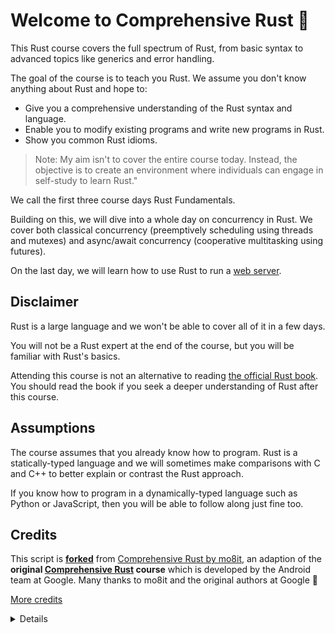 # Welcome to Comprehensive Rust 🦀

This Rust course covers the full spectrum of Rust, from basic syntax to advanced topics like generics and error handling.

The goal of the course is to teach you Rust. We assume you don't know anything about Rust and hope to:

- Give you a comprehensive understanding of the Rust syntax and language.
- Enable you to modify existing programs and write new programs in Rust.
- Show you common Rust idioms.

> Note: My aim isn't to cover the entire course today. Instead, the objective is to create an environment where individuals can engage in self-study to learn Rust."

We call the first three course days Rust Fundamentals.

Building on this, we will dive into a whole day on concurrency in Rust.
We cover both classical concurrency (preemptively scheduling using threads and
mutexes) and async/await concurrency (cooperative multitasking using
futures).

On the last day, we will learn how to use Rust to run a [web server](https://mo8it.com/blog/getting-started-with-rust-backends/).

## Disclaimer

Rust is a large language and we won't be able to cover all of it in a few days.

You will not be a Rust expert at the end of the course, but you will be familiar with Rust's basics.

Attending this course is not an alternative to reading [the official Rust book](https://doc.rust-lang.org/stable/book/).
You should read the book if you seek a deeper understanding of Rust after this course.

## Assumptions

The course assumes that you already know how to program. Rust is a statically-typed
language and we will sometimes make comparisons with C and C++ to better
explain or contrast the Rust approach.

If you know how to program in a dynamically-typed language such as Python or
JavaScript, then you will be able to follow along just fine too.

## Credits

This script is **[forked](https://github.com/mh182/comprehensive-rust.git)** from [Comprehensive Rust by mo8it](https://codeberg.org/mo8it/comprehensive-rust), an adaption of the **original [Comprehensive Rust](https://google.github.io/comprehensive-rust/) course** which is developed by the Android team at Google.
Many thanks to mo8it and the original authors at Google 🥰

[More credits](credits.md)

<details>

This is an example of a _speaker note_. We will use these to add additional
information to the slides. This could be key points which the instructor should
cover as well as answers to typical questions which come up in class.

</details>

